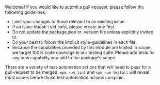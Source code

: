 Welcome! If you would like to submit a pull-request, please
follow the following guidelines.

- Limit your changes to those relevant to an existing issue.
- If an issue doesn't yet exist, please create one first.
- Do not update the package.json or .version file unless explicitly invited to.
- Do your best to follow the implicit style-guidelines in each file.
- Because the capabilities provided by this module are limited in scope,
  we target 100% code coverage in our testing suite. Please add tests
  for any new capability you add to the package's scope.

There are a variety of test-automation actions that will need
to pass for a pull-request to be merged. `npm run lint` and `npm run testall`
will reveal most issues before those test-automation actions
complain.
